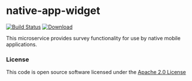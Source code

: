 # native-app-widget

[![Build Status](https://travis-ci.org/hmrc/native-app-widget.svg)](https://travis-ci.org/hmrc/native-app-widget) [ ![Download](https://api.bintray.com/packages/hmrc/releases/native-app-widget/images/download.svg) ](https://bintray.com/hmrc/releases/native-app-widget/_latestVersion)

This microservice provides survey functionality for use by native mobile applications.

### License

This code is open source software licensed under the [Apache 2.0 License]("http://www.apache.org/licenses/LICENSE-2.0.html")